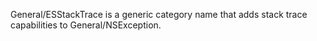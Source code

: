 General/ESStackTrace is a generic category name that adds stack trace capabilities to General/NSException.